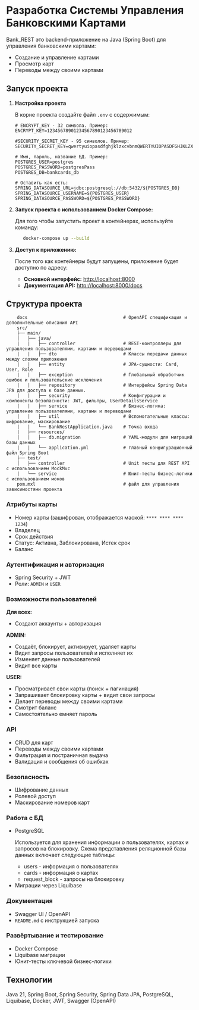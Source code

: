 <h1> Разработка Системы Управления Банковскими Картами</h1>

  <p>Bank_REST это backend-приложение на Java (Spring Boot) для управления банковскими картами:</p>
  <ul>
    <li>Создание и управление картами</li>
    <li>Просмотр карт</li>
    <li>Переводы между своими картами</li>
  </ul>

<h2>Запуск проекта</h2>

1. **Настройка проекта**

    <p>В корне проекта создайте файл <code>.env</code> с содержимым:</p>

    ```text
    # ENCRYPT_KEY - 32 символа. Пример:
    ENCRYPT_KEY=12345678901234567890123456789012
    
    #SECURITY_SECRET_KEY - 95 символов. Пример:
    SECURITY_SECRET_KEY=qwertyuiopasdfghjklzxcvbnmQWERTYUIOPASDFGHJKLZXCVBNMqwertyuiopasdfghjklzxcvbnmQWERTYUIOPASDFGHJ
    
    # Имя, пароль, название БД. Пример:
    POSTGRES_USER=postgres
    POSTGRES_PASSWORD=postgresPass
    POSTGRES_DB=bankcards_db
    
    # Оставить как есть:
    SPRING_DATASOURCE_URL=jdbc:postgresql://db:5432/${POSTGRES_DB}
    SPRING_DATASOURCE_USERNAME=${POSTGRES_USER}
    SPRING_DATASOURCE_PASSWORD=${POSTGRES_PASSWORD}
    ```
2. **Запуск проекта с использованием Docker Compose:**
   <p>Для того чтобы запустить проект в контейнерах, используйте команду:<p>


   ```bash
      docker-compose up --build
   ```

3. **Доступ к приложению:**

   После того как контейнеры будут запущены, приложение будет доступно по адресу:

    - **Основной интерфейс:** [http://localhost:8000](http://localhost:8000)
    - **Документация API:** [http://localhost:8000/docs](http://localhost:8000/swagger-ui.html)


<h2> Структура проекта </h2>

```text
    docs                                    # OpenAPI спецификация и дополнительные описания API
    src/ 
    ├── main/
    |   ├── java/
    |   |   ├── controller                  # REST-контроллеры для управления пользователями, картами и переводами
    |   |   ├── dto                         # Классы передачи данных между слоями приложения
    |   |   ├── entity                      # JPA-сущности: Card, User, Role
    |   |   ├── exception                   # Глобальный обработчик ошибок и пользовательские исключения
    |   |   ├── repository                  # Интерфейсы Spring Data JPA для доступа к базе данных.
    |   |   ├── security                    # Конфигурации и компоненты безопасности: JWT, фильтры, UserDetailsService
    |   |   ├── service                     # Бизнес-логика: управление пользователями, картами и переводами
    |   |   ├── util                        # Вспомогательные классы: шифрование, маскирование
    |   |   └── BankRestApplication.java    # Точка входа
    |   ├── resources/
    |   |   ├── db.migration                # YAML-модули для миграций базы данных
    |   |   └── application.yml             # главный конфигурационный файл Spring Boot
    ├── test/
    |   ├── controller                      # Unit тесты для REST API с использованием MockMvc
    |   └── service                         # Юнит-тесты бизнес-логики с использованием моков
    pom.mxl                                 # файл для управления зависимостями проекта
```
  

<h3>Атрибуты карты</h3>
  <ul>
    <li>Номер карты (зашифрован, отображается маской: <code>**** **** **** 1234</code>)</li>
    <li>Владелец</li>
    <li>Срок действия</li>
    <li>Статус: Активна, Заблокирована, Истек срок</li>
    <li>Баланс</li>
  </ul>

<h3>Аутентификация и авторизация</h3>
  <ul>
    <li>Spring Security + JWT</li>
    <li>Роли: <code>ADMIN</code> и <code>USER</code></li>
  </ul>

<h3>Возможности пользователей</h3>
<strong>Для всех:</strong>
<ul>
    <li>Создают аккаунты + авторизация</li>
  </ul>
<strong>ADMIN:</strong>
  <ul>
    <li>Создаёт, блокирует, активирует, удаляет карты</li>
    <li>Видит запросы пользователей и исполняет их</li>
    <li>Изменяет данные пользователей</li>
    <li>Видит все карты</li>
  </ul>

<strong>USER:</strong>
  <ul>
    <li>Просматривает свои карты (поиск + пагинация)</li>
    <li>Запрашивает блокировку карты + видит свои запросы</li>
    <li>Делает переводы между своими картами</li>
    <li>Смотрит баланс</li>
    <li>Самостоятельно емняет пароль</li>
  </ul>

<h3>API</h3>
  <ul>
    <li>CRUD для карт</li>
    <li>Переводы между своими картами</li>
    <li>Фильтрация и постраничная выдача</li>
    <li>Валидация и сообщения об ошибках</li>
  </ul>

<h3>Безопасность</h3>
  <ul>
    <li>Шифрование данных</li>
    <li>Ролевой доступ</li>
    <li>Маскирование номеров карт</li>
  </ul>

<h3>Работа с БД</h3>
  <ul>
    <li>PostgreSQL</li>
        <p>Используется для хранения информации о пользователях, картах и запросов на блокировку. Схема представления реляционной базы данных включает следующие таблицы:</p>
        <ul>
            <li>users - информация о пользователях</li>
            <li>cards - информация о картах</li>
            <li>request_block - запросы на блокировку</li>
        </ul>
    <li>Миграции через Liquibase</li>
  </ul>

<h3>Документация</h3>
  <ul>
    <li>Swagger UI / OpenAPI</li>
    <li><code>README.md</code> с инструкцией запуска</li>
  </ul>

<h3>Развёртывание и тестирование</h3>
  <ul>
    <li>Docker Compose</li>
    <li>Liquibase миграции</li>
    <li>Юнит-тесты ключевой бизнес-логики</li>
  </ul>

<h2>Технологии</h2>
  <p>
    Java 21, Spring Boot, Spring Security, Spring Data JPA, PostgreSQL, Liquibase, Docker, JWT, Swagger (OpenAPI)
  </p>
